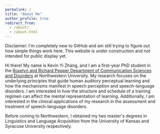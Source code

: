 ```yaml
---
permalink: /
title: "About Me"
author_profile: true
redirect_from: 
  - /about/
  - /about.html
---
```


Disclaimer: I'm completely new to GitHub and am still trying to figure out how simple things work here. This website is under construction and not intended for public display yet.

Hi there! My name is Kevin Yi Zhang, and I am a first-year PhD student in the [Roxelyn and Richard Pepper Department of Communication Sciences and Disorders](https://communication.northwestern.edu/academics/communication-sciences-and-disorders/) at Northwestern University. My research focuses on the underlying principles that guide human auditory perceptual learning and how the mechanisms manifest in speech perception and speech-language disorders. I am interested in how the structure and schedule of a training regimen can affect the mental representation of learning. Additionally, I am interested in the clinical applications of my research in the assessment and treatment of speech-language disorders.

Before coming to Northwestern, I obtained my two master's degrees in Linguistics and Language Acquisition from the University of Kansas and Syracuse University respectively.

